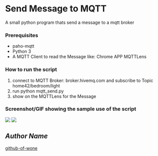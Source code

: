 # Send Message to MQTT
A small python program thats send a message to a mqtt broker 

### Prerequisites
- paho-mqtt
- Python 3
- A MQTT Client to read the Message like: Chrome APP MQTTLens 

### How to run the script
1. connect to MQTT Broker: broker.hivemq.com and subscribe to Topic home42/bedroom/light
2. run python mqtt_send.py
3. show on the MQTTLens for the Message

### Screenshot/GIF showing the sample use of the script
![ ](https://github.com/IoT-Buzz/IoT/tree/main/Python-scripts/mqtt_send/connect_mqtt_broker.jpg)
![ ](https://github.com/IoT-Buzz/IoT/tree/main/Python-scripts/mqtt_send/read_mqtt_message_from_Server.jpg)

## *Author Name*
[github-of-wone](https://github.com/denschiro/)

